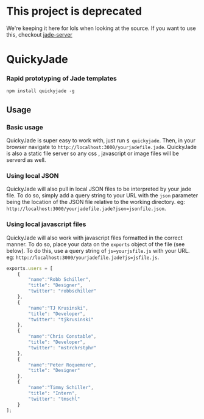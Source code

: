 # This project is deprecated

We're keeping it here for lols when looking at the source. If you want to use this, checkout [jade-server](https://github.com/ded/jade-server)

# QuickyJade

### Rapid prototyping of Jade templates

`npm install quickyjade -g`

## Usage


### Basic usage
QuickyJade is super easy to work with, just run `$ quickyjade`. Then, in your browser navigate to `http://localhost:3000/yourjadefile.jade`. QuickyJade is also a static file server so any css , javascript or image files will be serverd as well.

### Using local JSON
QuickyJade will also pull in local JSON files to be interpreted by your jade file. To do so, simply add a query string to your URL with the `json` parameter being the location of the JSON file relative to the working directory. eg: `http://localhost:3000/yourjadefile.jade?json=jsonfile.json`. 

### Using local javascript files
QuickyJade will also work with javascript files formatted in the correct manner. To do so, place your data on the `exports` object of the file (see below). To do this, use a query string of `js=yourjsfile.js` with your URL. eg: `http://localhost:3000/yourjadefile.jade?js=jsfile.js`. 

````javascript
exports.users = [
	{
		"name":"Robb Schiller",
		"title": "Designer",
		"twitter": "robbschiller"
	},
	{
		"name":"TJ Krusinski",
		"title": "Developer",
		"twitter": "tjkrusinski"
	},
	{
		"name":"Chris Constable",
		"title": "Developer",
		"twitter": "mstrchrstphr"
	},
	{
		"name":"Peter Roquemore",
		"title": "Designer"
	},
	{
		"name":"Timmy Schiller",
		"title": "Intern",
		"twitter": "tmschl"
	}
];

````
